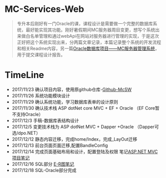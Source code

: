 # MC-Services-Web

>专升本后刚好有一门Oracle的课，课程设计是需要做一个完整的数据库系统，最好能实现其功能。刚好暑假期间MC服务器周目变更，想写个系统出来做白名单管理和通过webApi在网站对服务器进行管理的实现，于是这次正好把这个系统实现出来，分两篇文章记录，本篇记录整个系统的开发流程和相关Readme内容，另一篇[Oracle数据库项目——MC服务器管理系统](https://ns96.com/2017/12/10/oracle-mc-server/)，用于提交课程设计报告。

# TimeLine
- 2017/11/23 确认项目内容，使用原github仓库-[Github-McSW](https://github.com/raphaelli/MCServicesWeb)
- 2017/11/26 系统功能模块设计
- 2017/11/29 确认系统功能，学习数据库表单的设计原则
- 2017/11/30 确认技术栈 ASP dotNet core MVC + EF + Oracle （EF Core暂不支持Oracle）
- 2017/12/3  手稿-数据库表结构设计
- 2017/12/5  变更技术栈为 ASP dotNet MVC + Dapper +Oracle （Dapper可选/dpo.NET）
- 2017/12/12 静态内容迁移，完成home/Index，完成_LayOut迁移
- 2017/12/13 前台页面页面迁移,配置BandleConfig
- 2017/12/14 完成页面基础布局和设计，配置登陆及权限 笔记[ASP.NET MVC项目笔记](https://ns96.com/2017/12/13/aspdotnet-note/)
- 2017/12/16 SQL部分 [E-R图笔记](https://ns96.com/2017/12/17/sql-er/)
- 2017/12/18 SQL-Oracle部分完成
